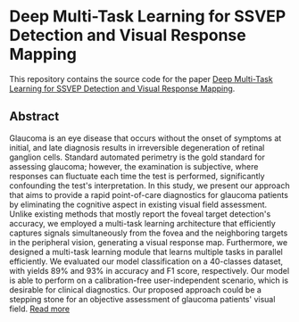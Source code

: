 # Deep Multi-Task Learning for SSVEP Detection and Visual Response Mapping

This repository contains the source code for the paper [Deep Multi-Task Learning for SSVEP Detection and Visual Response Mapping]().

## Abstract

Glaucoma is an eye disease that occurs without the onset of symptoms at initial, and late diagnosis results in irreversible degeneration of retinal ganglion cells. Standard automated perimetry is the gold standard for assessing glaucoma; however, the examination is subjective, where responses can fluctuate each time the test is performed, significantly confounding the test's interpretation. In this study, we present our approach that aims to provide a rapid point-of-care diagnostics for glaucoma patients by eliminating the cognitive aspect in existing visual field assessment. Unlike existing methods that mostly report the foveal target detection's accuracy, we employed a multi-task learning architecture that efficiently captures signals simultaneously from the fovea and the neighboring targets in the peripheral vision, generating a visual response map. Furthermore, we designed a multi-task learning module that learns multiple tasks in parallel efficiently. We evaluated our model classification on a 40-classes dataset, with yields 89\% and 93\% in accuracy and F1 score, respectively. Our model is able to perform on a calibration-free user-independent scenario, which is desirable for clinical diagnostics. Our proposed approach could be a stepping stone for an objective assessment of glaucoma patients' visual field. [Read more](https://jinglescode.github.io/ssvep-multi-task-learning/)